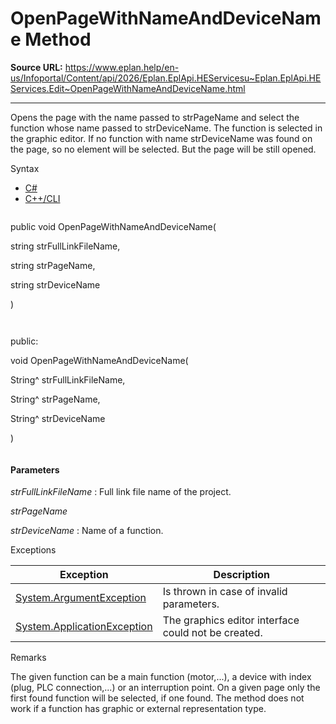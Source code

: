 # OpenPageWithNameAndDeviceName Method

**Source URL:** https://www.eplan.help/en-us/Infoportal/Content/api/2026/Eplan.EplApi.HEServicesu~Eplan.EplApi.HEServices.Edit~OpenPageWithNameAndDeviceName.html

---

Opens the page with the name passed to strPageName and select the function whose name passed to strDeviceName. The function is selected in the graphic editor. If no function with name strDeviceName was found on the page, so no element will be selected. But the page will be still opened.

Syntax

- [C#](#i-syntax-CS)
- [C++/CLI](#i-syntax-CPP2005)

```
```
public void OpenPageWithNameAndDeviceName( 

   string strFullLinkFileName,

   string strPageName,

   string strDeviceName

)
```
```

```
```
public:

void OpenPageWithNameAndDeviceName( 

   String^ strFullLinkFileName,

   String^ strPageName,

   String^ strDeviceName

)
```
```

#### Parameters

*strFullLinkFileName*
:   Full link file name of the project.

*strPageName*


*strDeviceName*
:   Name of a function.

Exceptions

| Exception | Description |
| --- | --- |
| [System.ArgumentException](#) | Is thrown in case of invalid parameters. |
| [System.ApplicationException](#) | The graphics editor interface could not be created. |

Remarks

The given function can be a main function (motor,...), a device with index (plug, PLC connection,...) or an interruption point. On a given page only the first found function will be selected, if one found. The method does not work if a function has graphic or external representation type.
